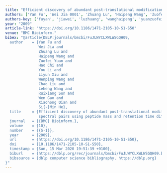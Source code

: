 ```yaml
---
title: "Efficient discovery of abundant post-translational modifications and spectral pairs using peptide mass and retention time differences"
authors: ['Yan Fu', 'Wei Jia 0001', 'Zhuang Lu', 'Haipeng Wang', 'Zuofei Yuan', 'Hao Chi', 'You Li', 'Liyun Xiu', 'Wenping Wang', 'Chao Liu', 'Leheng Wang', 'Ruixiang Sun', 'Wen Gao 0001', 'Xiaohong Qian', 'Si-Min He 0001']
authors-key: ['fuyan', 'jiawei', 'luzhuang', 'wanghaipeng', 'yuanzuofei', 'chihao', 'liyou', 'xiuliyun', 'wangwenping', 'liuchao', 'wangleheng', 'sunruixiang', 'gaowen', 'qianxiaohong', 'hesimin']
year: "2009"
article-link: "https://doi.org/10.1186/1471-2105-10-S1-S50"
venue: "BMC Bioinform."
bibex: "@article{DBLP:journals/bmcbi/FuJLWYCLXWLWSGQH09,
  author    = {Yan Fu and
               Wei Jia and
               Zhuang Lu and
               Haipeng Wang and
               Zuofei Yuan and
               Hao Chi and
               You Li and
               Liyun Xiu and
               Wenping Wang and
               Chao Liu and
               Leheng Wang and
               Ruixiang Sun and
               Wen Gao and
               Xiaohong Qian and
               Si{-}Min He},
  title     = {Efficient discovery of abundant post-translational modifications and
               spectral pairs using peptide mass and retention time differences},
  journal   = {{BMC} Bioinform.},
  volume    = {10},
  number    = {{S-1}},
  year      = {2009},
  url       = {https://doi.org/10.1186/1471-2105-10-S1-S50},
  doi       = {10.1186/1471-2105-10-S1-S50},
  timestamp = {Sun, 15 Mar 2020 19:51:39 +0100},
  biburl    = {https://dblp.org/rec/journals/bmcbi/FuJLWYCLXWLWSGQH09.bib},
  bibsource = {dblp computer science bibliography, https://dblp.org}
}"
---
```

